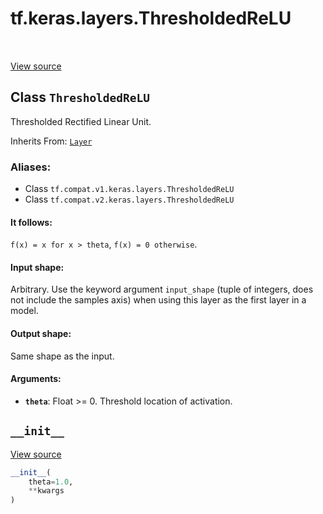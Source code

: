 <div itemscope itemtype="http://developers.google.com/ReferenceObject">
<meta itemprop="name" content="tf.keras.layers.ThresholdedReLU" />
<meta itemprop="path" content="Stable" />
<meta itemprop="property" content="__init__"/>
</div>

# tf.keras.layers.ThresholdedReLU

<!-- Insert buttons -->

<table class="tfo-notebook-buttons tfo-api" align="left">
</table>

<a target="_blank" href="/code/stable/tensorflow/python/keras/layers/advanced_activations.py">View source</a>



## Class `ThresholdedReLU`

<!-- Start diff -->
Thresholded Rectified Linear Unit.

Inherits From: [`Layer`](../../../tf/keras/layers/Layer.md)

### Aliases:

* Class `tf.compat.v1.keras.layers.ThresholdedReLU`
* Class `tf.compat.v2.keras.layers.ThresholdedReLU`


<!-- Placeholder for "Used in" -->


#### It follows:


`f(x) = x for x > theta`,
`f(x) = 0 otherwise`.

#### Input shape:

Arbitrary. Use the keyword argument `input_shape`
(tuple of integers, does not include the samples axis)
when using this layer as the first layer in a model.



#### Output shape:

Same shape as the input.



#### Arguments:


* <b>`theta`</b>: Float >= 0. Threshold location of activation.

<h2 id="__init__"><code>__init__</code></h2>

<a target="_blank" href="/code/stable/tensorflow/python/keras/layers/advanced_activations.py">View source</a>

``` python
__init__(
    theta=1.0,
    **kwargs
)
```






